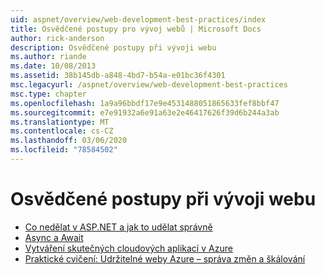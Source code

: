 ```yaml
---
uid: aspnet/overview/web-development-best-practices/index
title: Osvědčené postupy pro vývoj webů | Microsoft Docs
author: rick-anderson
description: Osvědčené postupy při vývoji webu
ms.author: riande
ms.date: 10/08/2013
ms.assetid: 38b145db-a848-4bd7-b54a-e01bc36f4301
msc.legacyurl: /aspnet/overview/web-development-best-practices
msc.type: chapter
ms.openlocfilehash: 1a9a96bbdf17e9e4531488051865633fef8bbf47
ms.sourcegitcommit: e7e91932a6e91a63e2e46417626f39d6b244a3ab
ms.translationtype: MT
ms.contentlocale: cs-CZ
ms.lasthandoff: 03/06/2020
ms.locfileid: "78584502"
---
```

# <a name="web-development-best-practices"></a>Osvědčené postupy při vývoji webu

- [Co nedělat v ASP.NET a jak to udělat správně](what-not-to-do-in-aspnet-and-what-to-do-instead.md)
- [Async a Await](async-and-await.md)
- [Vytváření skutečných cloudových aplikací v Azure](../developing-apps-with-windows-azure/building-real-world-cloud-apps-with-windows-azure/index.md)
- [Praktické cvičení: Udržitelné weby Azure – správa změn a škálování](../developing-apps-with-windows-azure/maintainable-azure-websites-managing-change-and-scale.md)

